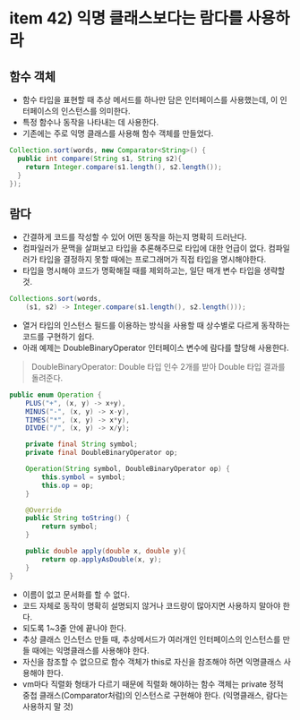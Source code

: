 # item 42) 익명 클래스보다는 람다를 사용하라

## 함수 객체

* 함수 타입을 표현할 때 추상 메서드를 하나만 담은 인터페이스를 사용했는데, 이 인터페이스의 인스턴스를 의미한다.
* 특정 함수나 동작을 나타내는 데 사용한다.
* 기존에는 주로 익명 클래스를 사용해 함수 객체를 만들었다.

```java
Collection.sort(words, new Comparator<String>() {
  public int compare(String s1, String s2){
    return Integer.compare(s1.length(), s2.length());
  }
});
```

## 람다

* 간결하게 코드를 작성할 수 있어 어떤 동작을 하는지 명확히 드러난다.
* 컴파일러가 문맥을 살펴보고 타입을 추론해주므로 타입에 대한 언급이 없다. 컴파일러가 타입을 결정하지 못할 때에는 프로그래머가 직접 타입을 명시해야한다.
* 타입을 명시해야 코드가 명확해질 때를 제외하고는, 일단 매개 변수 타입을 생략할 것.

```java
Collections.sort(words,
	(s1, s2) -> Integer.compare(s1.length(), s2.length()));
```

* 열거 타입의 인스턴스 필드를 이용하는 방식을 사용할 때 상수별로 다르게 동작하는 코드를 구현하기 쉽다.
* 아래 예제는 DoubleBinaryOperator 인터페이스 변수에 람다를 할당해 사용한다.

> DoubleBinaryOperator: Double 타입 인수 2개를 받아 Double 타입 결과를 돌려준다.

```java
public enum Operation {
    PLUS("+", (x, y) -> x+y),
    MINUS("-", (x, y) -> x-y),
    TIMES("*", (x, y) -> x*y),
    DIVDE("/", (x, y) -> x/y);

    private final String symbol;
    private final DoubleBinaryOperator op;

    Operation(String symbol, DoubleBinaryOperator op) {
        this.symbol = symbol;
        this.op = op;
    }

    @Override
    public String toString() {
        return symbol;
    }

    public double apply(double x, double y){
        return op.applyAsDouble(x, y);
    }
}
```

* 이름이 없고 문서화를 할 수 없다.
* 코드 자체로 동작이 명확히 설명되지 않거나 코드량이 많아지면 사용하지 말아야 한다.
* 되도록 1\~3줄 안에 끝나야 한다.
* 추상 클래스 인스턴스 만들 때, 추상메서드가 여러개인 인터페이스의 인스턴스를 만들 때에는 익명클래스를 사용해야 한다.
* 자신을 참조할 수 없으므로 함수 객체가 this로 자신을 참조해야 하면 익명클래스 사용해야 한다.
* vm마다 직렬화 형태가 다르기 때문에 직렬화 해야하는 함수 객체는 private 정적 중첩 클래스(Comparator처럼)의 인스턴스로 구현해야 한다. (익명클래스, 람다는 사용하지 말 것)
